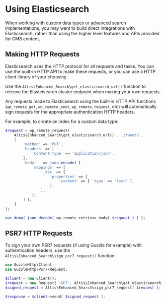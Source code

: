# Using Elasticsearch

When working with custom data types or advanced search implementations, you may want to build direct integrations with Elasticsearch, rather than using the higher level features and APIs provided for CMS content.

## Making HTTP Requests

Elasticsearch uses the HTTP protocol for all requests and tasks. You can use the built-in HTTP API to make these requests, or you can use a HTTP client library of your choosing.

Use the `Altis\Enhanced_Search\get_elasticsearch_url()` function to retrieve the Elastcisearch cluster endpoint when making your own requests.

Any requests made to Elasticsearch using the built-in HTTP API functions (`wp_remote_get`, `wp_remote_post`, `wp_remote_request`, etc) will automatically sign requests for the appropriate authentication HTTP headers.

For example, to create an index for a custom data type:

```php
$request = wp_remote_request(
	Altis\Enhanced_Search\get_elasticsearch_url() . '/tweets',
	[
		'method' => 'PUT',
		'headers' => [
			'Content-Type' => 'application/json',
		],
		'body'   => json_encode( [
			'mappings' => [
				'_doc' => [
					'properties' => [
						'content' => [ 'type' => 'text' ],
					],
				],
			],
		] ),
	]
);

var_dump( json_decode( wp_remote_retrieve_body( $request ) ) );
```

## PSR7 HTTP Requests

To sign your own PSR7 requests (if using Guzzle for example) with authentication headers, use the `Altis\Enhanced_Search\sign_psr7_request()` function:

```php
use GuzzleHttp\Client;
use GuzzleHttp\Psr7\Request;

$client = new Client();
$request = new Request( 'GET', Altis\Enhanced_Search\get_elasticsearch_url() . '/_cluster/health' );
$signed_request = Altis\Enhanced_Search\sign_psr7_request( $request );

$response = $client->send( $signed_request );
```
